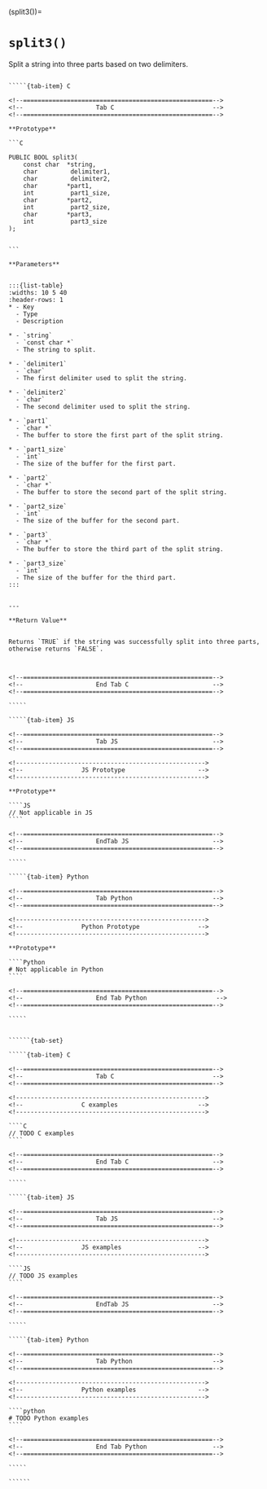 

<!-- ============================================================== -->
(split3())=
# `split3()`
<!-- ============================================================== -->


Split a string into three parts based on two delimiters.
        

<!------------------------------------------------------------>
<!--                    Prototypes                          -->
<!------------------------------------------------------------>

``````{tab-set}

`````{tab-item} C

<!--====================================================-->
<!--                    Tab C                           -->
<!--====================================================-->

**Prototype**

```C

PUBLIC BOOL split3(
    const char  *string,
    char         delimiter1,
    char         delimiter2,
    char        *part1,
    int          part1_size,
    char        *part2,
    int          part2_size,
    char        *part3,
    int          part3_size
);
        

```

**Parameters**


:::{list-table}
:widths: 10 5 40
:header-rows: 1
* - Key
  - Type
  - Description

* - `string`
  - `const char *`
  - The string to split.

* - `delimiter1`
  - `char`
  - The first delimiter used to split the string.

* - `delimiter2`
  - `char`
  - The second delimiter used to split the string.

* - `part1`
  - `char *`
  - The buffer to store the first part of the split string.

* - `part1_size`
  - `int`
  - The size of the buffer for the first part.

* - `part2`
  - `char *`
  - The buffer to store the second part of the split string.

* - `part2_size`
  - `int`
  - The size of the buffer for the second part.

* - `part3`
  - `char *`
  - The buffer to store the third part of the split string.

* - `part3_size`
  - `int`
  - The size of the buffer for the third part.
:::
        

---

**Return Value**


Returns `TRUE` if the string was successfully split into three parts, otherwise returns `FALSE`.
        


<!--====================================================-->
<!--                    End Tab C                       -->
<!--====================================================-->

`````

`````{tab-item} JS

<!--====================================================-->
<!--                    Tab JS                          -->
<!--====================================================-->

<!---------------------------------------------------->
<!--                JS Prototype                    -->
<!---------------------------------------------------->

**Prototype**

````JS
// Not applicable in JS
````

<!--====================================================-->
<!--                    EndTab JS                       -->
<!--====================================================-->

`````

`````{tab-item} Python

<!--====================================================-->
<!--                    Tab Python                      -->
<!--====================================================-->

<!---------------------------------------------------->
<!--                Python Prototype                -->
<!---------------------------------------------------->

**Prototype**

````Python
# Not applicable in Python
````

<!--====================================================-->
<!--                    End Tab Python                   -->
<!--====================================================-->

`````

``````

<!------------------------------------------------------------>
<!--                    Examples                            -->
<!------------------------------------------------------------>

```````{dropdown} Examples

``````{tab-set}

`````{tab-item} C

<!--====================================================-->
<!--                    Tab C                           -->
<!--====================================================-->

<!---------------------------------------------------->
<!--                C examples                      -->
<!---------------------------------------------------->

````C
// TODO C examples
````

<!--====================================================-->
<!--                    End Tab C                       -->
<!--====================================================-->

`````

`````{tab-item} JS

<!--====================================================-->
<!--                    Tab JS                          -->
<!--====================================================-->

<!---------------------------------------------------->
<!--                JS examples                     -->
<!---------------------------------------------------->

````JS
// TODO JS examples
````

<!--====================================================-->
<!--                    EndTab JS                       -->
<!--====================================================-->

`````

`````{tab-item} Python

<!--====================================================-->
<!--                    Tab Python                      -->
<!--====================================================-->

<!---------------------------------------------------->
<!--                Python examples                 -->
<!---------------------------------------------------->

````python
# TODO Python examples
````

<!--====================================================-->
<!--                    End Tab Python                  -->
<!--====================================================-->

`````

``````

```````

